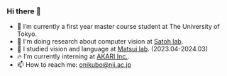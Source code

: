 ### Hi there 👋

- 🔭 I’m currently a first year master course student at The University of Tokyo.
- 📸 I'm doing research about computer vision at [Satoh lab](https://www.satoh-lab.nii.ac.jp/index.html).
- 🐰 I studied vision and language at [Matsui lab](https://yusukematsui.me/index.html). (2023.04-2024.03)
- 🔥 I’m currently interning at [AKARI Inc.](https://akariinc.co.jp/).
- 📫 How to reach me: onikubo@nii.ac.jp

<!--
**Takuto-Onikubo/Takuto-Onikubo** is a ✨ _special_ ✨ repository because its `README.md` (this file) appears on your GitHub profile.

Here are some ideas to get you started:

- 🔭 I’m currently working on ...
- 🌱 I’m currently learning ...
- 👯 I’m looking to collaborate on ...
- 🤔 I’m looking for help with ...
- 💬 Ask me about ...
- 📫 How to reach me: ...
- 😄 Pronouns: ...
- ⚡ Fun fact: ...
-->
